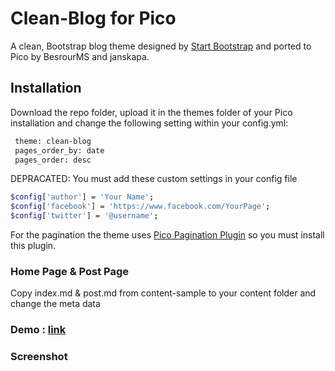 # Clean-Blog for Pico
A clean, Bootstrap blog theme designed by [Start Bootstrap](http://startbootstrap.com/template-overviews/clean-blog/) and ported to Pico by BesrourMS and janskapa.

## Installation
Download the repo folder, upload it in the themes folder of your Pico installation and change the following setting within your config.yml:
```sh
 theme: clean-blog
 pages_order_by: date
 pages_order: desc
```

DEPRACATED: You must add these custom settings in your config file 
```sh
$config['author'] = 'Your Name';
$config['facebook'] = 'https://www.facebook.com/YourPage';
$config['twitter'] = '@username';
```
For the pagination the theme uses [Pico Pagination Plugin](https://github.com/rewdy/Pico-Pagination) so you must install this plugin.

### Home Page & Post Page
Copy index.md & post.md from content-sample to your content folder and change the meta data

### Demo : [link](http://blackrockdigital.github.io/startbootstrap-clean-blog/)

### Screenshot

